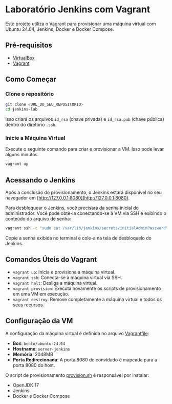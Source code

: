 # Laboratório Jenkins com Vagrant

Este projeto utiliza o Vagrant para provisionar uma máquina virtual com Ubuntu 24.04, Jenkins, Docker e Docker Compose.

## Pré-requisitos

-   [VirtualBox](https://www.virtualbox.org/wiki/Downloads)
-   [Vagrant](https://www.vagrantup.com/downloads)

## Como Começar

### Clone o repositório

```bash
git clone <URL_DO_SEU_REPOSITORIO>
cd jenkins-lab
```

Isso criará os arquivos `id_rsa` (chave privada) e `id_rsa.pub` (chave pública) dentro do diretório `.ssh`.

### Inicie a Máquina Virtual

Execute o seguinte comando para criar e provisionar a VM. Isso pode levar alguns minutos.

```bash
vagrant up
```

## Acessando o Jenkins

Após a conclusão do provisionamento, o Jenkins estará disponível no seu navegador em [http://127.0.0.1:8080](http://127.0.0.1:8080).

Para desbloquear o Jenkins, você precisará da senha inicial do administrador. Você pode obtê-la conectando-se à VM via SSH e exibindo o conteúdo do arquivo de senha:

```bash
vagrant ssh -c "sudo cat /var/lib/jenkins/secrets/initialAdminPassword"
```

Copie a senha exibida no terminal e cole-a na tela de desbloqueio do Jenkins.

## Comandos Úteis do Vagrant

-   `vagrant up`: Inicia e provisiona a máquina virtual.
-   `vagrant ssh`: Conecta-se à máquina virtual via SSH.
-   `vagrant halt`: Desliga a máquina virtual.
-   `vagrant provision`: Executa novamente os scripts de provisionamento em uma VM em execução.
-   `vagrant destroy`: Remove completamente a máquina virtual e todos os seus recursos.

## Configuração da VM

A configuração da máquina virtual é definida no arquivo [Vagrantfile](Vagrantfile):

-   **Box**: `bento/ubuntu-24.04`
-   **Hostname**: `server-jenkins`
-   **Memória**: 2048MB
-   **Porta Redirecionada**: A porta 8080 do convidado é mapeada para a porta 8080 do host.

O script de provisionamento [provision.sh](provision.sh) é responsável por instalar:
-   OpenJDK 17
-   Jenkins
-   Docker e Docker Compose